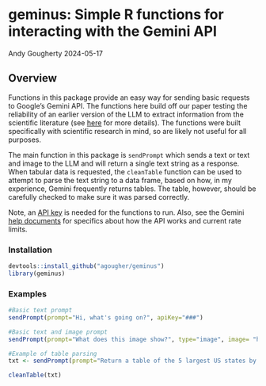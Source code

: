 geminus: Simple R functions for interacting with the Gemini API
================
Andy Gougherty
2024-05-17

## Overview

Functions in this package provide an easy way for sending basic requests
to Google’s Gemini API. The functions here build off our paper testing
the reliability of an earlier version of the LLM to extract information
from the scientific literature (see
[here](https://doi.org/10.1038/s44185-024-00043-9) for more details).
The functions were built specifically with scientific research in mind,
so are likely not useful for all purposes.

The main function in this package is `sendPrompt` which sends a text or
text and image to the LLM and will return a single text string as a
response. When tabular data is requested, the `cleanTable` function can
be used to attempt to parse the text string to a data frame, based on
how, in my experience, Gemini frequently returns tables. The table,
however, should be carefully checked to make sure it was parsed
correctly.

Note, an [API key](https://ai.google.dev/gemini-api/docs/api-key) is
needed for the functions to run. Also, see the Gemini [help
documents](https://ai.google.dev/gemini-api/docs/api-overview) for
specifics about how the API works and current rate limits.

### Installation

``` r
devtools::install_github("agougher/geminus")
library(geminus)
```

### Examples

``` r
#Basic text prompt
sendPrompt(prompt="Hi, what's going on?", apiKey="###")

#Basic text and image prompt
sendPrompt(prompt="What does this image show?", type="image", image= "https://en.wikipedia.org/static/images/icons/wikipedia.png", apiKey="###")

#Example of table parsing
txt <- sendPrompt(prompt="Return a table of the 5 largest US states by population. Include the state name and the total population.", type="text", apiKey="###")

cleanTable(txt)
```
